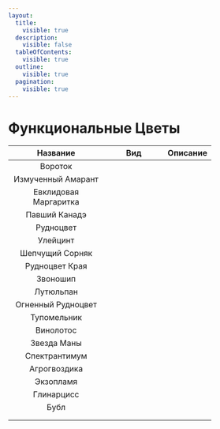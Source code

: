 ```yaml
---
layout:
  title:
    visible: true
  description:
    visible: false
  tableOfContents:
    visible: true
  outline:
    visible: true
  pagination:
    visible: true
---
```


# Функциональные Цветы



<table><thead><tr><th width="178" align="center">Название</th><th width="105.33333333333331" align="center">Вид</th><th align="center">Описание</th></tr></thead><tbody><tr><td align="center">Вороток</td><td align="center"></td><td align="center"></td></tr><tr><td align="center">Измученный Амарант</td><td align="center"></td><td align="center"></td></tr><tr><td align="center">Евклидовая Маргаритка</td><td align="center"></td><td align="center"></td></tr><tr><td align="center">Павший Канадэ</td><td align="center"></td><td align="center"></td></tr><tr><td align="center">Рудноцвет</td><td align="center"></td><td align="center"></td></tr><tr><td align="center">Улейцинт</td><td align="center"></td><td align="center"></td></tr><tr><td align="center">Шепчущий Сорняк</td><td align="center"></td><td align="center"></td></tr><tr><td align="center">Рудноцвет Края</td><td align="center"></td><td align="center"></td></tr><tr><td align="center">Звоношип</td><td align="center"></td><td align="center"></td></tr><tr><td align="center">Лутюльпан</td><td align="center"></td><td align="center"></td></tr><tr><td align="center">Огненный Рудноцвет</td><td align="center"></td><td align="center"></td></tr><tr><td align="center">Тупомельник</td><td align="center"></td><td align="center"></td></tr><tr><td align="center">Винолотос</td><td align="center"></td><td align="center"></td></tr><tr><td align="center">Звезда Маны</td><td align="center"></td><td align="center"></td></tr><tr><td align="center">Спектрантимум</td><td align="center"></td><td align="center"></td></tr><tr><td align="center">Агрогвоздика</td><td align="center"></td><td align="center"></td></tr><tr><td align="center">Экзопламя</td><td align="center"></td><td align="center"></td></tr><tr><td align="center">Глинарцисс</td><td align="center"></td><td align="center"></td></tr><tr><td align="center">Бубл</td><td align="center"></td><td align="center"></td></tr><tr><td align="center"></td><td align="center"></td><td align="center"></td></tr><tr><td align="center"></td><td align="center"></td><td align="center"></td></tr></tbody></table>
